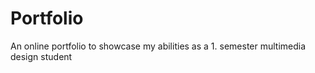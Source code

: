 # Portfolio

An online portfolio to showcase my abilities as a 1. semester multimedia design student
